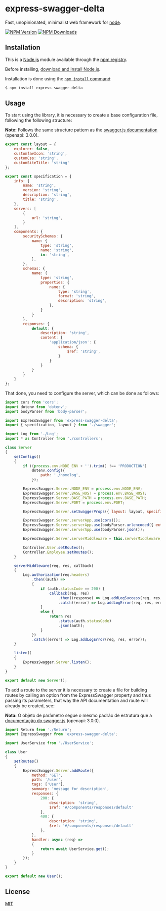 <link rel="stylesheet" type="text/css" href="./main.css" />

# express-swagger-delta

Fast, unopinionated, minimalist web framework for [node](http://nodejs.org).

[![NPM Version][npm-image]][npm-url]
[![NPM Downloads][downloads-image]][downloads-url]

## Installation

This is a [Node.js](https://nodejs.org/en/) module available through the
[npm registry](https://www.npmjs.com/).

Before installing, [download and install Node.js](https://nodejs.org/en/download/).

Installation is done using the
[`npm install` command](https://docs.npmjs.com/getting-started/installing-npm-packages-locally):

```bash
$ npm install express-swagger-delta
```

## Usage

To start using the library, it is necessary to create a base configuration file, following the following structure:

**Note:** Follows the same structure pattern as the [swagger.js documentation](https://swagger.io/docs/specification/basic-structure/) (openapi: 3.0.0).

```js
export const layout = {
	explorer: false,
	customfavIcon: 'string',
	customCss: 'string',
	customSiteTitle: 'string'
};

export const specification = {
	info: {
		name: 'string',
		version: 'string',
		description: 'string',
		title: 'string',
	},
	servers: [
		{
			url: 'string',
		}
	],
	components: {
		securitySchemes: {
			name: {
				type: 'string',
				name: 'string',
				in: 'string',
			},
		},
		schemas: {
			name: {
				type: 'string',
				properties: {
					name: {
						type: 'string',
						format: 'string',
						description: 'string',
					},
				}
			}
		},
		responses: {
			default: {
				description: 'string',
				content: {
					'application/json': {
						schema: {
							$ref: 'string',
						}
					}
				}
			}
		}
	}
};
```

That done, you need to configure the server, which can be done as follows:

```js
import cors from 'cors';
import dotenv from 'dotenv';
import bodyParser from 'body-parser';

import ExpressSwagger from 'express-swagger-delta';
import { specification, layout } from './swagger';

import Log from './Log';
import * as Controller from './controllers';

class Server
{
	setConfigs()
	{
		if ((process.env.NODE_ENV + '').trim() !== 'PRODUCTION')
			dotenv.config({
				path: './homolog',
			});

		ExpressSwagger.Server.NODE_ENV = process.env.NODE_ENV;
		ExpressSwagger.Server.BASE_HOST = process.env.BASE_HOST;
		ExpressSwagger.Server.BASE_PATH = process.env.BASE_PATH;
		ExpressSwagger.Server.PORT = process.env.PORT;

		ExpressSwagger.Server.setSwaggerProps({ layout: layout, specification: specification });

		ExpressSwagger.Server.serverApp.use(cors());
		ExpressSwagger.Server.serverApp.use(bodyParser.urlencoded({ extended: true }));
		ExpressSwagger.Server.serverApp.use(bodyParser.json());

		ExpressSwagger.Server.serverMiddleware = this.serverMiddleware;

		Controller.User.setRoutes();
		Controller.Employee.setRoutes();
	}

	serverMiddleware(req, res, callback)
	{
		Log.authorization(req.headers)
			.then((auth) =>
			{
				if (auth.statusCode == 200) {
					callback(req, res)
						.then((response) => Log.addLogSuccess(req, res, response))
						.catch((error) => Log.addLogError(req, res, error));
				}
				else {
					return res
						.status(auth.statusCode)
						.json(auth);
				}
			})
			.catch((error) => Log.addLogError(req, res, error));
	}

	listen()
	{
		ExpressSwagger.Server.listen();
	}
}

export default new Server();
```

To add a route to the server it is necessary to create a file for building routes by calling an option from the ExpressSwagger property and thus passing its parameters, that way the API documentation and route will already be created, see:

**Nota:** O objeto de parâmetro segue o mesmo padrão de estrutura que a [documentação do swagger.js](https://swagger.io/docs/specification/describing-parameters/) (openapi: 3.0.0).

```js
import Return from './Return';
import ExpressSwagger from 'express-swagger-delta';

import UserService from './UserService';

class User
{
	setRoutes()
	{
		ExpressSwagger.Server.addRoute({
			method: 'GET',
			path: '/user',
			tags: ['User'],
			summary: 'message for description',
			responses: {
				200: {
					description: 'string',
					$ref: '#/components/responses/default'
				},
				400: {
					description: 'string',
					$ref: '#/components/responses/default'
				},
			},
			handler: async (req) =>
			{		
				return await UserService.get();
			}
		});
	}
}

export default new User();
```
## License

[MIT](LICENSE)

[npm-image]: https://img.shields.io/npm/v/express-swagger-delta.svg
[npm-url]: https://npmjs.org/package/express-swagger-delta
[downloads-image]: https://img.shields.io/npm/dm/express-swagger-delta.svg
[downloads-url]: https://npmjs.org/package/express-swagger-delta
